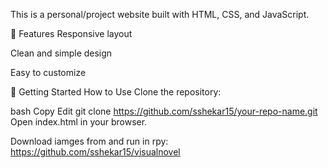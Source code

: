 This is a personal/project website built with HTML, CSS, and JavaScript.

🔧 Features
Responsive layout

Clean and simple design

Easy to customize

🚀 Getting Started
How to Use
Clone the repository:

bash
Copy
Edit
git clone https://github.com/sshekar15/your-repo-name.git
Open index.html in your browser.

Download iamges from and run in rpy: https://github.com/sshekar15/visualnovel





